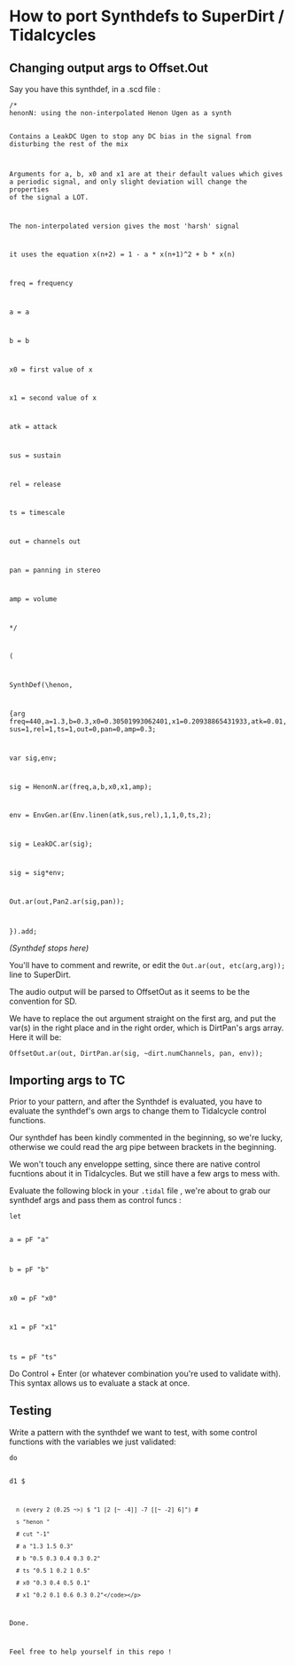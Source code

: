 # How to port Synthdefs to SuperDirt / Tidalcycles

## Changing output args to Offset.Out 

Say you have this synthdef, in a .scd file :

<p><code>/*
henonN: using the non-interpolated Henon Ugen as a synth
	
Contains a LeakDC Ugen to stop any DC bias in the signal from disturbing the rest of the mix

Arguments for a, b, x0 and x1 are at their default values which gives a periodic signal, and only slight deviation will change the properties of the signal a LOT.

The non-interpolated version gives the most 'harsh' signal

it uses the equation x(n+2) = 1 - a * x(n+1)^2 + b * x(n)

freq = frequency

a = a

b = b

x0 = first value of x

x1 = second value of x

atk = attack

sus = sustain

rel = release

ts = timescale

out = channels out

pan = panning in stereo

amp = volume

*/

(

SynthDef(\henon,

{arg freq=440,a=1.3,b=0.3,x0=0.30501993062401,x1=0.20938865431933,atk=0.01,sus=1,rel=1,ts=1,out=0,pan=0,amp=0.3;

var sig,env;	

sig = HenonN.ar(freq,a,b,x0,x1,amp);

env = EnvGen.ar(Env.linen(atk,sus,rel),1,1,0,ts,2);

sig = LeakDC.ar(sig);

sig = sig*env;

Out.ar(out,Pan2.ar(sig,pan));

}).add; </code><p>


_(Synthdef stops here)_


You'll have to comment and rewrite, or edit the `Out.ar(out, etc(arg,arg));` line to SuperDirt. 

The audio output will be parsed to OffsetOut as it seems to be the convention for SD.

We have to replace the out argument straight on the first arg, and put the var(s) in the right place and in the right order, which is DirtPan's args array. Here it will be:

` OffsetOut.ar(out, DirtPan.ar(sig, ~dirt.numChannels, pan, env)); `

## Importing args to TC

Prior to your pattern, and after the Synthdef is evaluated, you have to evaluate the synthdef's own args to change them to Tidalcycle control functions. 

Our synthdef has been kindly commented in the beginning, so we're lucky, otherwise we could read the arg pipe between brackets in the beginning. 

We won't touch any enveloppe setting, since there are native control fucntions about it in Tidalcycles. But we still have a few args to mess with.

Evaluate the following block in your `.tidal` file , we're about to grab our synthdef args and pass them as control funcs :


<p><code>let 
	
  a = pF "a"  
  
  b = pF "b"  
  
  x0 = pF "x0"  
  
  x1 = pF "x1"  
  
  ts = pF "ts"</code></p>
  
  Do Control + Enter (or whatever combination you're used to validate with). This syntax allows us to evaluate a stack at once.
  
  ## Testing
  
  Write a pattern with the synthdef we want to test, with some control functions with the variables we just validated:
  
  <p><code>do
	
   d1 $ 
   
      n (every 2 (0.25 ~>) $ "1 [2 [~ -4]] -7 [[~ -2] 6]") #      
      
      s "henon "      
      
      # cut "-1"      
      
      # a "1.3 1.5 0.3"      
      
      # b "0.5 0.3 0.4 0.3 0.2"      
      
      # ts "0.5 1 0.2 1 0.5"      
      
      # x0 "0.3 0.4 0.5 0.1"      
      
      # x1 "0.2 0.1 0.6 0.3 0.2"</code></p>

Done. 

Feel free to help yourself in this repo !
